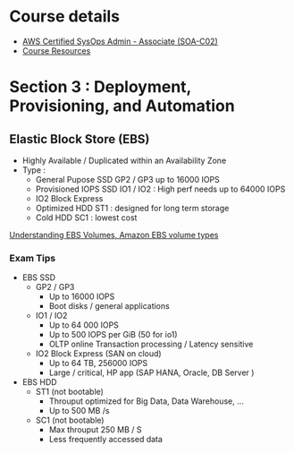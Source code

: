 

# Course details

- [AWS Certified SysOps Admin - Associate (SOA-C02)](https://app.pluralsight.com/library/courses/aws-certified-sysops-admin---associate/exercise-files)
- [Course Resources](https://github.com/ACloudGuru-Resources/course-aws-sysops-administrator-associate/tree/main)


# Section 3 : Deployment, Provisioning, and Automation
## Elastic Block Store (EBS)

* Highly Available / Duplicated within an Availability Zone
* Type :
  * General Pupose SSD GP2 / GP3 up to 16000 IOPS
  * Provisioned IOPS SSD IO1 / IO2 : High perf needs up to 64000 IOPS
  * IO2 Block Express 
  * Optimized HDD ST1 : designed for long term storage
  * Cold HDD SC1 : lowest cost 

[Understanding EBS Volumes, Amazon EBS volume types](https://docs.aws.amazon.com/AWSEC2/latest/UserGuide/ebs-volume-types.html)

### Exam Tips

* EBS SSD 
  * GP2 / GP3 
    * Up to 16000 IOPS
    * Boot disks / general applications
  * IO1 / IO2 
    * Up to 64 000 IOPS
    * Up to 500 IOPS per GiB (50 for io1)
    * OLTP online Transaction processing / Latency sensitive
  * IO2 Block Express (SAN on cloud)
    * Up to 64 TB, 256000 IOPS
    * Large / critical, HP app (SAP HANA, Oracle, DB Server )
* EBS HDD
  * ST1 (not bootable)
    * Throuput optimized for Big Data, Data Warehouse, ...
    * Up to 500 MB /s
  * SC1 (not bootable)
    * Max throuput 250 MB / S
    * Less frequently accessed data